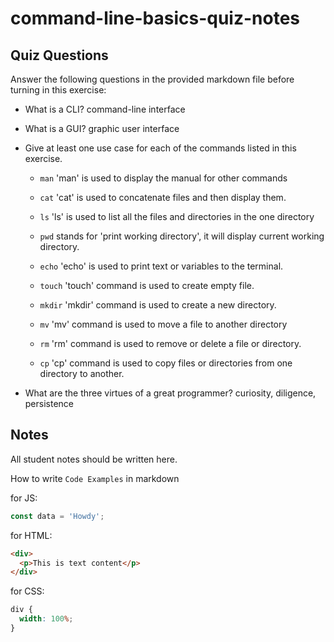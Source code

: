 # command-line-basics-quiz-notes

## Quiz Questions

Answer the following questions in the provided markdown file before turning in this exercise:

- What is a CLI?
  command-line interface

- What is a GUI?
  graphic user interface

- Give at least one use case for each of the commands listed in this exercise.

  - `man`
    'man' is used to display the manual for other commands

  - `cat`
    'cat' is used to concatenate files and then display them.

  - `ls`
    'ls' is used to list all the files and directories in the one directory

  - `pwd`
    stands for 'print working directory', it will display current working directory.

  - `echo`
    'echo' is used to print text or variables to the terminal.

  - `touch`
    'touch' command is used to create empty file.

  - `mkdir`
    'mkdir' command is used to create a new directory.

  - `mv`
    'mv' command is used to move a file to another directory

  - `rm`
    'rm' command is used to remove or delete a file or directory.

  - `cp`
    'cp' command is used to copy files or directories from one directory to another.

- What are the three virtues of a great programmer?
  curiosity, diligence, persistence

## Notes

All student notes should be written here.

How to write `Code Examples` in markdown

for JS:

```javascript
const data = 'Howdy';
```

for HTML:

```html
<div>
  <p>This is text content</p>
</div>
```

for CSS:

```css
div {
  width: 100%;
}
```
